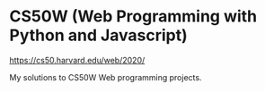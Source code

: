 # CS50W (Web Programming with Python and Javascript)

https://cs50.harvard.edu/web/2020/

My solutions to CS50W Web programming projects.

